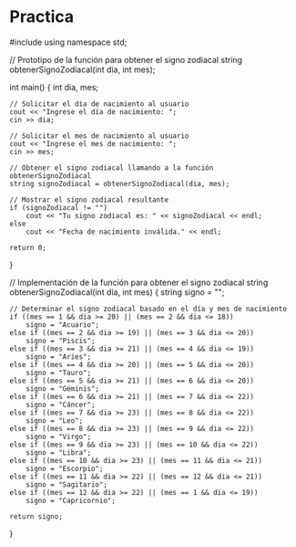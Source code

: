 # Practica
#include <iostream>
using namespace std;

// Prototipo de la función para obtener el signo zodiacal
string obtenerSignoZodiacal(int dia, int mes);

int main() {
    int dia, mes;

    // Solicitar el día de nacimiento al usuario
    cout << "Ingrese el día de nacimiento: ";
    cin >> dia;

    // Solicitar el mes de nacimiento al usuario
    cout << "Ingrese el mes de nacimiento: ";
    cin >> mes;

    // Obtener el signo zodiacal llamando a la función obtenerSignoZodiacal
    string signoZodiacal = obtenerSignoZodiacal(dia, mes);

    // Mostrar el signo zodiacal resultante
    if (signoZodiacal != "")
        cout << "Tu signo zodiacal es: " << signoZodiacal << endl;
    else
        cout << "Fecha de nacimiento inválida." << endl;

    return 0;
}

// Implementación de la función para obtener el signo zodiacal
string obtenerSignoZodiacal(int dia, int mes) {
    string signo = "";

    // Determinar el signo zodiacal basado en el día y mes de nacimiento
    if ((mes == 1 && dia >= 20) || (mes == 2 && dia <= 18))
        signo = "Acuario";
    else if ((mes == 2 && dia >= 19) || (mes == 3 && dia <= 20))
        signo = "Piscis";
    else if ((mes == 3 && dia >= 21) || (mes == 4 && dia <= 19))
        signo = "Aries";
    else if ((mes == 4 && dia >= 20) || (mes == 5 && dia <= 20))
        signo = "Tauro";
    else if ((mes == 5 && dia >= 21) || (mes == 6 && dia <= 20))
        signo = "Géminis";
    else if ((mes == 6 && dia >= 21) || (mes == 7 && dia <= 22))
        signo = "Cáncer";
    else if ((mes == 7 && dia >= 23) || (mes == 8 && dia <= 22))
        signo = "Leo";
    else if ((mes == 8 && dia >= 23) || (mes == 9 && dia <= 22))
        signo = "Virgo";
    else if ((mes == 9 && dia >= 23) || (mes == 10 && dia <= 22))
        signo = "Libra";
    else if ((mes == 10 && dia >= 23) || (mes == 11 && dia <= 21))
        signo = "Escorpio";
    else if ((mes == 11 && dia >= 22) || (mes == 12 && dia <= 21))
        signo = "Sagitario";
    else if ((mes == 12 && dia >= 22) || (mes == 1 && dia <= 19))
        signo = "Capricornio";

    return signo;
}
